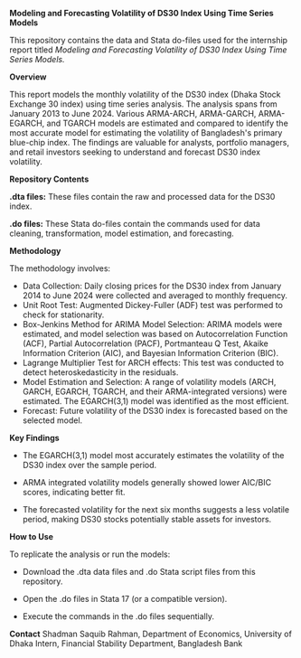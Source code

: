 **Modeling and Forecasting Volatility of DS30 Index Using Time Series Models**  

This repository contains the data and Stata do-files used for the internship report titled _Modeling and Forecasting Volatility of DS30 Index Using Time Series Models._

**Overview**

This report models the monthly volatility of the DS30 index (Dhaka Stock Exchange 30 index) using time series analysis. The analysis spans from January 2013 to June 2024. Various ARMA-ARCH, ARMA-GARCH, ARMA-EGARCH, and TGARCH models are estimated and compared to identify the most accurate model for estimating the volatility of Bangladesh's primary blue-chip index. The findings are valuable for analysts, portfolio managers, and retail investors seeking to understand and forecast DS30 index volatility.

**Repository Contents**

**.dta files:** These files contain the raw and processed data for the DS30 index.

**.do files:** These Stata do-files contain the commands used for data cleaning, transformation, model estimation, and forecasting.

**Methodology**

The methodology involves:

- Data Collection: Daily closing prices for the DS30 index from January 2014 to June 2024 were collected and averaged to monthly frequency.
- Unit Root Test: Augmented Dickey-Fuller (ADF) test was performed to check for stationarity.
- Box-Jenkins Method for ARIMA Model Selection: ARIMA models were estimated, and model selection was based on Autocorrelation Function (ACF), Partial Autocorrelation (PACF), Portmanteau Q Test, Akaike Information Criterion (AIC), and Bayesian Information Criterion (BIC).
- Lagrange Multiplier Test for ARCH effects: This test was conducted to detect heteroskedasticity in the residuals.
- Model Estimation and Selection: A range of volatility models (ARCH, GARCH, EGARCH, TGARCH, and their ARMA-integrated versions) were estimated. The EGARCH(3,1) model was identified as the most efficient.
- Forecast: Future volatility of the DS30 index is forecasted based on the selected model.

**Key Findings**

- The EGARCH(3,1) model most accurately estimates the volatility of the DS30 index over the sample period.

- ARMA integrated volatility models generally showed lower AIC/BIC scores, indicating better fit.

- The forecasted volatility for the next six months suggests a less volatile period, making DS30 stocks potentially stable assets for investors.

**How to Use**

To replicate the analysis or run the models:

- Download the .dta data files and .do Stata script files from this repository.

- Open the .do files in Stata 17 (or a compatible version).

- Execute the commands in the .do files sequentially.

**Contact**
Shadman Saquib Rahman,
Department of Economics, University of Dhaka
Intern, Financial Stability Department, Bangladesh Bank
